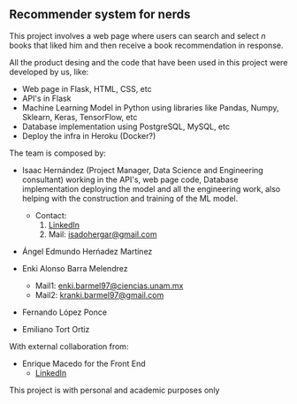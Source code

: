  ## Recommender system for nerds
 This project involves a web page where users can search and select *n* books that liked him and then receive
 a book recommendation in response.

All the product desing and the code that have been used in this project were developed by us, like:
* Web page in Flask, HTML, CSS, etc
* API's in Flask
* Machine Learning Model in Python using libraries like Pandas, Numpy, Sklearn, Keras, TensorFlow, etc
* Database implementation using PostgreSQL, MySQL, etc
* Deploy the infra in Heroku (Docker?)

The team is composed by:
* Isaac Hernández (Project Manager, Data Science and Engineering consultant) working in the API's, web page code, Database
implementation deploying the model and all the engineering work, also helping with the construction and training of the ML model.  
  * Contact:
    1. [LinkedIn](https://www.linkedin.com/in/isaac-hernandez-garcia-9905/)
    2. Mail: isadohergar@gmail.com

* Ángel Edmundo Herńadez Martínez
* Enki Alonso Barra Melendrez
  * Mail1: enki.barmel97@ciencias.unam.mx
  * Mail2: kranki.barmel97@gmail.com 
* Fernando López Ponce
* Emiliano Tort Ortiz


With external collaboration from:
* Enrique Macedo for the Front End 
  * [LinkedIn](https://www.linkedin.com/in/enrique-rodr%C3%ADguez-macedo-67111654/)

This project is with personal and academic purposes only
